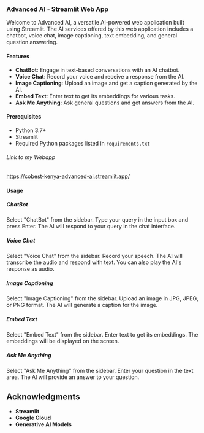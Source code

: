 ### Advanced AI - Streamlit Web App

Welcome to Advanced AI, a versatile AI-powered web application built using Streamlit. The AI services offered by this web application includes a chatbot, voice chat, image captioning, text embedding, and general question answering.

#### Features

- **ChatBot**: Engage in text-based conversations with an AI chatbot.
- **Voice Chat**: Record your voice and receive a response from the AI.
- **Image Captioning**: Upload an image and get a caption generated by the AI.
- **Embed Text**: Enter text to get its embeddings for various tasks.
- **Ask Me Anything**: Ask general questions and get answers from the AI.

#### Prerequisites

- Python 3.7+
- Streamlit
- Required Python packages listed in `requirements.txt`

###### Link to my Webapp
https://cobest-kenya-advanced-ai.streamlit.app/

#### Usage
##### ChatBot
Select "ChatBot" from the sidebar.
Type your query in the input box and press Enter.
The AI will respond to your query in the chat interface.

##### Voice Chat
Select "Voice Chat" from the sidebar.
Record your speech.
The AI will transcribe the audio and respond with text.
You can also play the AI's response as audio.

##### Image Captioning
Select "Image Captioning" from the sidebar.
Upload an image in JPG, JPEG, or PNG format.
The AI will generate a caption for the image.

##### Embed Text
Select "Embed Text" from the sidebar.
Enter text to get its embeddings.
The embeddings will be displayed on the screen.

##### Ask Me Anything
Select "Ask Me Anything" from the sidebar.
Enter your question in the text area.
The AI will provide an answer to your question.

## Acknowledgments
- **Streamlit**
- **Google Cloud**
- **Generative AI Models**
